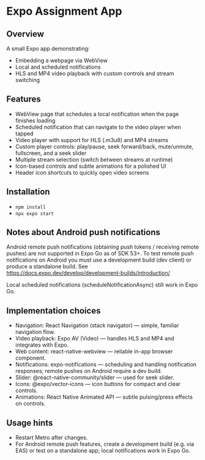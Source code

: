 # Expo Assignment App

## Overview
A small Expo app demonstrating:
- Embedding a webpage via WebView
- Local and scheduled notifications
- HLS and MP4 video playback with custom controls and stream switching

## Features
- WebView page that schedules a local notification when the page finishes loading
- Scheduled notification that can navigate to the video player when tapped
- Video player with support for HLS (.m3u8) and MP4 streams
- Custom player controls: play/pause, seek forward/back, mute/unmute, fullscreen, and a seek slider
- Multiple stream selection (switch between streams at runtime)
- Icon-based controls and subtle animations for a polished UI
- Header icon shortcuts to quickly open video screens

## Installation
- `npm install`
- `npx expo start`

## Notes about Android push notifications
Android remote push notifications (obtaining push tokens / receiving remote pushes) are not supported in Expo Go as of SDK 53+. To test remote push notifications on Android you must use a development build (dev client) or produce a standalone build. See https://docs.expo.dev/develop/development-builds/introduction/

Local scheduled notifications (scheduleNotificationAsync) still work in Expo Go.

## Implementation choices
- Navigation: React Navigation (stack navigator) — simple, familiar navigation flow.
- Video playback: Expo AV (Video) — handles HLS and MP4 and integrates with Expo.
- Web content: react-native-webview — reliable in-app browser component.
- Notifications: expo-notifications — scheduling and handling notification responses; remote pushes on Android require a dev build.
- Slider: @react-native-community/slider — used for seek slider.
- Icons: @expo/vector-icons — icon buttons for compact and clear controls.
- Animations: React Native Animated API — subtle pulsing/press effects on controls.

## Usage hints
- Restart Metro after changes.
- For Android remote push features, create a development build (e.g. via EAS) or test on a standalone app; local notifications work in Expo Go.
